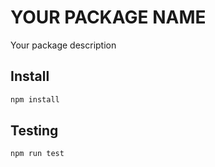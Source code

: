 # YOUR PACKAGE NAME

Your package description

## Install

```bash
npm install
```

## Testing

```bash
npm run test
```
